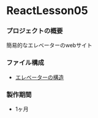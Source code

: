 # ReactLesson05

### プロジェクトの概要  
簡易的なエレベーターのwebサイト  

### ファイル構成  
* [エレベーターの構造](https://github.com/itc-s24017/ReactLesson05/tree/main/react-lesson-05)  

### 製作期間  
* 1ヶ月  


